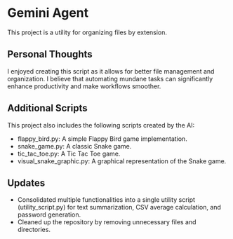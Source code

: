 # Gemini Agent

This project is a utility for organizing files by extension.

## Personal Thoughts
I enjoyed creating this script as it allows for better file management and organization. I believe that automating mundane tasks can significantly enhance productivity and make workflows smoother.
## Additional Scripts

This project also includes the following scripts created by the AI:
- flappy_bird.py: A simple Flappy Bird game implementation.
- snake_game.py: A classic Snake game.
- tic_tac_toe.py: A Tic Tac Toe game.
- visual_snake_graphic.py: A graphical representation of the Snake game.

## Updates

- Consolidated multiple functionalities into a single utility script (utility_script.py) for text summarization, CSV average calculation, and password generation.
- Cleaned up the repository by removing unnecessary files and directories.